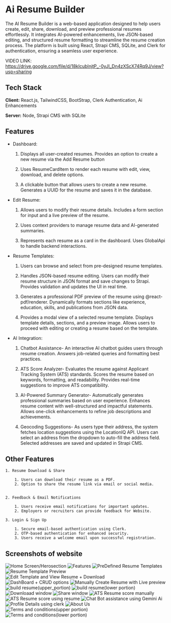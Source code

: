
# Ai Resume Builder

The AI Resume Builder is a web-based application designed to help users create, edit, share, download, and preview professional resumes effortlessly. It integrates AI-powered enhancements, live JSON-based editing, and structured resume formatting to streamline the resume creation process. The platform is built using React, Strapi CMS, SQLite, and Clerk for authentication, ensuring a seamless user experience.

VIDEO LINK:  https://drive.google.com/file/d/18kIcubInjtP_-0yJI_Dn4zXScX74Rq9J/view?usp=sharing


## Tech Stack

**Client:** React.js, TailwindCSS, BootStrap, Clerk Authentication, Ai Enhancements

**Server:** Node, Strapi CMS with SQLite


## Features

- Dashboard:

    1. Displays all user-created resumes. Provides an option to create a new resume via the Add Resume button

    2. Uses ResumeCardItem to render each resume with edit, view, download, and delete options.

    3. A clickable button that allows users to create a new resume. Generates a UUID for the resume and saves it in the database.
- Edit Resume:

    1. Allows users to modify their resume details. Includes a form section for input and a live preview of the resume.

    2. Uses context providers to manage resume data and AI-generated summaries.

    3. Represents each resume as a card in the dashboard. Uses GlobalApi to handle backend interactions.

- Resume Templates:

    1. Users can browse and select from pre-designed resume templates.

    2. Handles JSON-based resume editing. Users can modify their resume structure in JSON format and save changes to Strapi. Provides validation and updates the UI in real time.

    3. Generates a professional PDF preview of the resume using @react-pdf/renderer. Dynamically formats sections like experience, education, skills, and publications from JSON data.

    4. Provides a modal view of a selected resume template. Displays template details, sections, and a preview image. Allows users to proceed with editing or creating a resume based on the template.
- AI Integration:

    1. Chatbot Assistance- An interactive AI chatbot guides users through resume creation. Answers job-related queries and formatting best practices.

    2. ATS Score Analyzer- Evaluates the resume against Applicant Tracking System (ATS) standards. Scores the resume based on keywords, formatting, and readability. Provides real-time suggestions to improve ATS compatibility.

    3. AI-Powered Summary Generator- Automatically generates professional summaries based on user experience. Enhances resume content with well-structured and impactful statements. Allows one-click enhancements to refine job descriptions and achievements.

    4. Geocoding Suggestions- As users type their address, the system fetches location suggestions using the LocationIQ API. Users can select an address from the dropdown to auto-fill the address field. Selected addresses are saved and updated in Strapi CMS.







## Other Features
    1. Resume Download & Share
    
        1. Users can download their resume as a PDF.
        2. Option to share the resume link via email or social media.


    2. Feedback & Email Notifications
    
        1. Users receive email notifications for important updates.
        2. Employers or recruiters can provide feedback for Website.
    
    3. Login & Sign Up
    
        1. Secure email-based authentication using Clerk.
        2. OTP-based authentication for enhanced security.
        3. Users receive a welcome email upon successful registration.

## Screenshots of website

![Home Screen/Herosection](https://github.com/user-attachments/assets/b396d2a1-9986-4303-9bac-466e69d17ad1)
![Features](https://github.com/user-attachments/assets/1b2b5712-f0a7-497a-a0ae-8b26e552a4c8)
![PreDefined Resume Templates](https://github.com/user-attachments/assets/17d2815a-1a0a-4f72-8c17-8a4d81a08921)
![Resume Template Preview](https://github.com/user-attachments/assets/5ab4be6b-f1d2-40ca-a91d-ce7e456bcfb4)
![Edit Template and View Resume + Download](https://github.com/user-attachments/assets/dfdc378f-b093-45f7-867b-746e477582ee)
![DashBoard + CRUD options](https://github.com/user-attachments/assets/22d88295-dbb1-4a6a-96db-58f4226ded2c)
![Manually Create Resume with Live preview](https://github.com/user-attachments/assets/52b80fe5-f009-414a-a522-e4c7a33dcc41)
![build resume(upper_portion)](https://github.com/user-attachments/assets/723f6ea3-4404-43ee-b9a2-6518908247d9)
![build resume(lower portion)](https://github.com/user-attachments/assets/71ae2fcd-8de6-4971-ba80-3663fea679fb)
![Downloaad window](https://github.com/user-attachments/assets/733ea1c9-f78f-4430-9b51-a12a77d029dc)
![Share window](https://github.com/user-attachments/assets/4d56e5c7-5f52-40cf-b6b3-89511dac358f)
![ATS Resume score manually](https://github.com/user-attachments/assets/0e9b3959-5b44-4d70-b20b-1843c85bbe4a)
![ATS Resume score using resume](https://github.com/user-attachments/assets/7285b7d9-b339-4fe7-a60e-7fcd8489fe3e)
![Chat Bot assistance using Gemini Ai](https://github.com/user-attachments/assets/b8dac8a6-99c1-47b6-8ab0-5b081b8f1d81)
![Profile Details using clerk](https://github.com/user-attachments/assets/a7189f5a-7da4-4e68-b63c-033fc142e6f8)
![About Us](https://github.com/user-attachments/assets/30f59d4c-d084-451d-a25b-47a654ca5d26)
![Terms and conditions(upper portion)](https://github.com/user-attachments/assets/8d560f5a-c1c4-47ec-b90b-f953373776d9)
![Terms and conditions(lower portion)](https://github.com/user-attachments/assets/60f7ba7c-18b4-4d1b-9602-81deaf161b2b)
